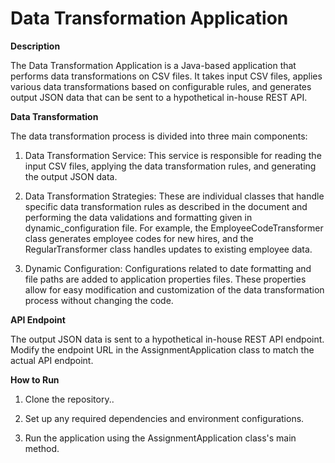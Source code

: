 # Data Transformation Application


**Description**

The Data Transformation Application is a Java-based application that performs data transformations on CSV files. It takes input CSV files, applies various data transformations based on configurable rules, and generates output JSON data that can be sent to a hypothetical in-house REST API.


**Data Transformation**


The data transformation process is divided into three main components:

1. Data Transformation Service: This service is responsible for reading the input CSV files, applying the data transformation rules, and generating the output JSON data.

3. Data Transformation Strategies: These are individual classes that handle specific data transformation rules as described in the document and performing the data validations and formatting given in dynamic_configuration file.
   For example, the EmployeeCodeTransformer class generates employee codes for new hires, and the RegularTransformer class handles updates to existing employee data.

4. Dynamic Configuration: Configurations related to date formatting and file paths are added to application properties files. These properties allow for easy modification and customization of the data transformation process without changing the code.

**API Endpoint**

The output JSON data is sent to a hypothetical in-house REST API endpoint. Modify the endpoint URL in the AssignmentApplication class to match the actual API endpoint.

**How to Run**

1. Clone the repository..

2. Set up any required dependencies and environment configurations.

3. Run the application using the AssignmentApplication class's main method.
